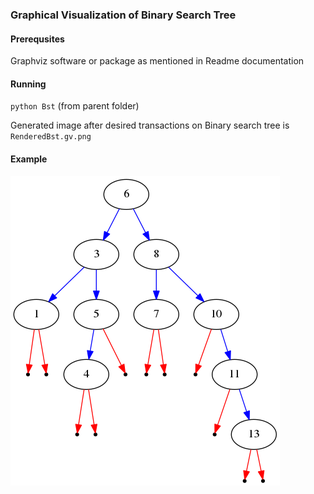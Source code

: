 ### Graphical Visualization of Binary Search Tree

#### Prerequsites
Graphviz software or package as mentioned in Readme documentation

#### Running

`python Bst`
(from parent folder)

Generated image after desired transactions on Binary search tree is `RenderedBst.gv.png`

#### Example
![ExampleforBST](RenderedBST.gv.png?raw=True)
